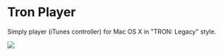 Tron Player
===========

Simply player (iTunes controller) for Mac OS X in "TRON: Legacy" style. 

[![](http://i.imgur.com/8yW5J.png)](http://i.imgur.com/8yW5J.png)